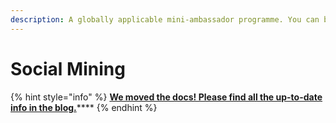 ```yaml
---
description: A globally applicable mini-ambassador programme. You can become one too!
---
```


# Social Mining

{% hint style="info" %}
[**We moved the docs! Please find all the up-to-date info in the blog.**](https://blog.lto.network/distributed-workforce-community-dao-level-up/)\*\*\*\*
{% endhint %}

